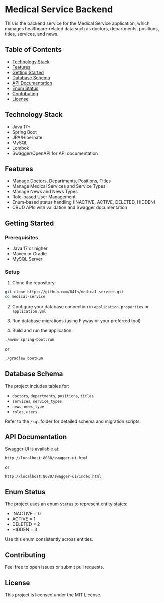 
# Medical Service Backend

This is the backend service for the Medical Service application, which manages healthcare-related data such as doctors, departments, positions, titles, services, and news.

## Table of Contents

- [Technology Stack](#technology-stack)
- [Features](#features)
- [Getting Started](#getting-started)
- [Database Schema](#database-schema)
- [API Documentation](#api-documentation)
- [Enum Status](#enum-status)
- [Contributing](#contributing)
- [License](#license)

## Technology Stack

- Java 17+
- Spring Boot
- JPA/Hibernate
- MySQL
- Lombok
- Swagger/OpenAPI for API documentation

## Features

- Manage Doctors, Departments, Positions, Titles
- Manage Medical Services and Service Types
- Manage News and News Types
- Role-based User Management
- Enum-based status handling (INACTIVE, ACTIVE, DELETED, HIDDEN)
- CRUD APIs with validation and Swagger documentation

## Getting Started

### Prerequisites

- Java 17 or higher
- Maven or Gradle
- MySQL Server

### Setup

1. Clone the repository:

```bash
git clone https://github.com/84In/medical-service.git
cd medical-service
```

2. Configure your database connection in `application.properties` or `application.yml`

3. Run database migrations (using Flyway or your preferred tool)

4. Build and run the application:

```bash
./mvnw spring-boot:run
```

or

```bash
./gradlew bootRun
```

## Database Schema

The project includes tables for:

- `doctors`, `departments`, `positions`, `titles`
- `services`, `service_types`
- `news`, `news_type`
- `roles`, `users`

Refer to the `/sql` folder for detailed schema and migration scripts.

## API Documentation

Swagger UI is available at:

```
http://localhost:8080/swagger-ui.html
```

or

```
http://localhost:8080/swagger-ui/index.html
```

## Enum Status

The project uses an enum `Status` to represent entity states:

- INACTIVE = 0
- ACTIVE = 1
- DELETED = 2
- HIDDEN = 3

Use this enum consistently across entities.

## Contributing

Feel free to open issues or submit pull requests.

## License

This project is licensed under the MIT License.
